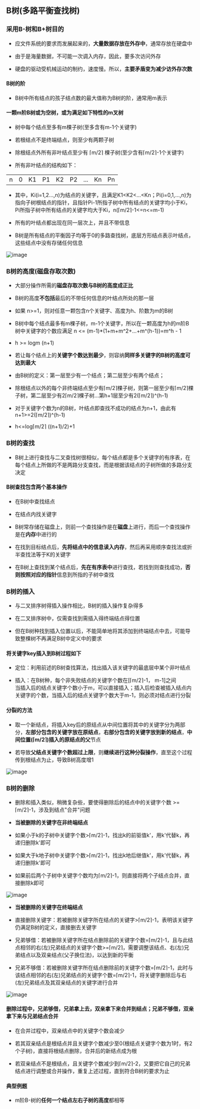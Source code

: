 ## B树(多路平衡查找树)

### 采用B-树和B+树目的

- 应文件系统的要求而发展起来的，**大量数据存放在外存中**，通常存放在硬盘中

- 由于是海量数据，不可能一次调入内存，因此，要多次访问外存

- 硬盘的驱动受机械运动的制约，速度慢。所以，**主要矛盾变为减少访外存次数**

#### B树的阶

- B树中所有结点的孩子结点数的最大值称为B树的阶，通常用m表示

#### 一颗m阶B树或为空树，或为满足如下特性的m叉树

- 树中每个结点至多有m棵子树(至多含有m-1个关键字)

- 若根结点不是终端结点，则至少有两颗子树

- 除根结点外所有非叶结点至少有 ⌈m/2⌉ 棵子树(至少含有⌈m/2⌉-1个关键字)

- 所有非叶结点的结构如下：

<table>
	<tr>
		<td>n</td>
		<td>0</td>
		<td>K1</td>
		<td>P1</td>
		<td>K2</td>
		<td>P2</td>
		<td>...</td>
		<td>Kn</td>
		<td>Pn</td>
	</tr>
</table>

- 其中，Ki(i=1,2...,n)为结点的关键字，且满足K1<K2<...<Kn；Pi(i=0,1,...,n)为指向子树根结点的指针，且指针Pi-1所指子树中所有结点的关键字均小于Ki，Pi所指子树中所有结点的关键字均大于Ki，n(⌈m/2⌉-1<=n<=m-1)

- 所有的叶结点都出现在同一层次上，并且不带信息

- B树是所有结点的平衡因子均等于0的多路查找树，底层方形结点表示叶结点，这些结点中没有存储任何信息

![image](https://github.com/YC-L/Postgraduate-examination/blob/DataStructure/imgs/B-tree.png)

### B树的高度(磁盘存取次数)

- 大部分操作所需的**磁盘存取次数与B树的高度成正比**

- B树的高度**不包括**最后的不带任何信息的叶结点所处的那一层

- 如果 n>=1，则对任意一颗包含n个关键字、高度为h、阶数为m的B树

- B树中每个结点最多有m棵子树，m-1个关键字，所以在一颗高度为h的m阶B树中关键字的个数应满足 n <= (m-1)*(1+m+m^2+...+m^(h-1))=m^h - 1

- h >= logm (n+1)

- 若让每个结点上的**关键字个数达到最少**，则容纳**同样多关键字的B树的高度可达到最大**

- 由B树的定义：第一层至少有一个结点；第二层至少有两个结点；

- 除根结点以外的每个非终端结点至少有⌈m/2⌉棵子树，则第一层至少有⌈m/2⌉棵子树，第二层至少有2⌈m/2⌉棵子树...第h+1层至少有2(⌈m/2⌉)^(h-1)

- 对于关键字个数为n的B树，叶结点即查找不成功的结点为n+1，由此有n+1>=2(⌈m/2⌉)^(h-1)

- h<=log⌈m/2⌉ ((n+1)/2)+1

### B树的查找

- B树上进行查找与二叉查找树很相似，每个结点都是多个关键字的有序表，在每个结点上所做的不是两路分支查找，而是根据该结点的子树所做的多路分支决定

#### B树查找包含两个基本操作

- 在B树中查找结点

- 在结点内找关键字

- B树常存储在磁盘上，则前一个查找操作是在**磁盘**上进行，而后一个查找操作是在**内存**中进行的

- 在找到目标结点后，**先将结点中的信息读入内存**，然后再采用顺序查找法或折半查找法等于K的关键字

- 在B树上查找到某个结点后，**先在有序表中**进行查找，若找到则查找成功，**否则按照对应的指针**信息到所指的子树中查找

### B树的插入

- 与二叉排序树得插入操作相比，B树的插入操作复杂得多

- 在二叉排序树中，仅需查找到需插入得终端结点得位置

- 但在B树种找到插入位置以后，不能简单地将其添加到终端结点中去，可能导致整棵树不再满足B树中定义中的要求

#### 将关键字key插入到B树过程如下

- 定位：利用前述的B树查找算法，找出插入该关键字的最底层中某个非叶结点

- 插入：在B树种，每个非失败结点的关键字个数在[⌈m/2⌉-1， m-1]之间
</br>当插入后的结点关键字个数小于m，可以直接插入；插入后检查被插入结点内关键字的个数，当插入后的结点关键字个数大于m-1，则必须对结点进行分裂

#### 分裂的方法

- 取一个新结点，将插入key后的原结点从中间位置将其中的关键字分为两部分，**左部分包含的关键字放在原结点**，**右部分包含的关键字放到新的结点**，**中间位置(⌈m/2⌉)插入的原结点的父**节点

- 若导致**父结点关键字个数超过上限**，则**继续进行这种分裂操作**，直至这个过程传到根结点为止，导致B树高度增1

![image](https://github.com/YC-L/Postgraduate-examination/blob/DataStructure/imgs/Node-splitting.png)

### B树的删除

- 删除和插入类似，稍微复杂些，要使得删除后的结点中的关键字个数 >= ⌈m/2⌉-1，涉及到结点"合并"问题

- **当被删除的关键字在非终端结点**

- 如果小于k的子树中关键字个数>⌈m/2⌉-1，找出k的前驱值k'，用k'代替k，再递归删除k'即可

- 如果大于k地子树中关键字个数>⌈m/2⌉-1，找出k地后继值k'，用k'代替k，再递归删除k'即可

- 如果前后两个子树中关键字个数均为⌈m/2⌉-1，则直接将两个子结点合并，直接删除k即可

![image](https://github.com/YC-L/Postgraduate-examination/blob/DataStructure/imgs/B-tree-deletion.png)

- **当被删除的关键字在终端结点**

- 直接删除关键字：若被删除关键字所在结点的关键字>⌈m/2⌉-1，表明该关键字仍满足B树的定义，直接删去关键字
- 兄弟够借：若被删除关键字所在结点删除前的关键字个数=⌈m/2⌉-1，且与此结点相邻的右(左)兄弟结点的关键字个数>=⌈m/2⌉，需要调整该结点、右(左)兄弟结点以及双亲结点(父子换位法)，以达到新的平衡

- 兄弟不够借：若被删除关键字所在结点删除前的关键字个数=⌈m/2⌉-1，此时与该结点相邻的右(左)兄弟结点的关键字个数=⌈m/2⌉-1，将关键字删除后与右(左)兄弟结点及其双亲结点的关键字进行合并

![image](https://github.com/YC-L/Postgraduate-examination/blob/DataStructure/imgs/B-tree-deletion-on-node.png)

#### 删除过程中，兄弟够借，兄弟拿上去，双亲拿下来合并到结点；兄弟不够借，双亲拿下来与兄弟结点合并

- 在合并过程中，双亲结点中的关键字个数会减少

- 若其双亲结点是根结点并且关键字个数减少至0(根结点关键字个数为1时，有2个子树)，直接将根结点删除，合并后的新结点成为根

- 若双亲结点不是根结点，且关键字个数减少到⌈m/2⌉-2，又要把它自己的兄弟结点进行调整或合并操作，重复上述过程，直到符合B树的要求为止

#### 典型例题

- m阶B-树的**任何一个结点左右子树的高度**都相等







